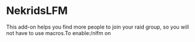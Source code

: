 # NekridsLFM

This add-on helps you find more people to join your raid group, so you will not have to use macros.To enable:/nlfm on
